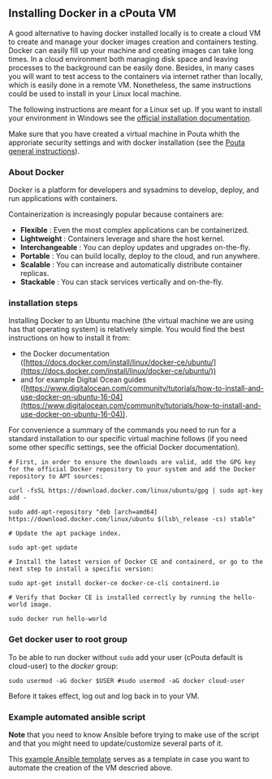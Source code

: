 ## Installing Docker in a cPouta VM
A good alternative to having docker installed locally is to create a cloud VM to create and manage your docker images creation and containers testing. Docker can easily fill up your machine and creating images can take long times. In a cloud environment both managing disk space and leaving processes to the background can be easily done. Besides, in many cases you will want to test access to the containers via internet rather than locally, which is easily done in a remote VM. Nonetheless, the same instructions could be used to install in your Linux local machine.

The following instructions are meant for a Linux set up. If you want to install your environment in Windows see the [official installation documentation](https://docs.docker.com/docker-for-windows/install/).

Make sure that you have created a virtual machine in Pouta whith the approriate security settings and with docker installation (see the [Pouta general instructions](./pouta/pouta-general-instructions)).

### About Docker
Docker is a platform for developers and sysadmins to develop, deploy, and run applications with containers.

Containerization is increasingly popular because containers are:
- **Flexible** : Even the most complex applications can be containerized.
- **Lightweight** : Containers leverage and share the host kernel.
- **Interchangeable** : You can deploy updates and upgrades on-the-fly.
- **Portable** : You can build locally, deploy to the cloud, and run anywhere.
- **Scalable** : You can increase and automatically distribute container replicas.
- **Stackable** : You can stack services vertically and on-the-fly.

### installation steps
Installing Docker to an Ubuntu machine (the virtual machine we are using has that operating system) is relatively simple. You would find the best instructions on how to install it from:
- the Docker documentation ([https://docs.docker.com/install/linux/docker-ce/ubuntu/](https://docs.docker.com/install/linux/docker-ce/ubuntu/))
- and for example Digital Ocean guides ([https://www.digitalocean.com/community/tutorials/how-to-install-and-use-docker-on-ubuntu-16-04](https://www.digitalocean.com/community/tutorials/how-to-install-and-use-docker-on-ubuntu-16-04)).

For convenience a summary of the commands you need to run for a standard installation to our specific virtual machine follows (if you need some other specific settings, see the official Docker documentation).

```
# First, in order to ensure the downloads are valid, add the GPG key for the official Docker repository to your system and add the Docker repository to APT sources:

curl -fsSL https://download.docker.com/linux/ubuntu/gpg | sudo apt-key add -

sudo add-apt-repository "deb [arch=amd64] https://download.docker.com/linux/ubuntu $(lsb\_release -cs) stable"

# Update the apt package index.

sudo apt-get update

# Install the latest version of Docker CE and containerd, or go to the next step to install a specific version:

sudo apt-get install docker-ce docker-ce-cli containerd.io

# Verify that Docker CE is installed correctly by running the hello-world image.

sudo docker run hello-world
```

### Get docker user to root group
To be able to run docker without `sudo` add your user (cPouta default is cloud-user) to the *docker* group:
```
sudo usermod -aG docker $USER #sudo usermod -aG docker cloud-user
```
Before it takes effect, log out and log back in to your VM.

### Example automated ansible script
**Note** that you need to know Ansible before trying to make use of the script and that you might need to update/customize several parts of it.

This [example Ansible template](./ansible_docker_factory) serves as a template in case you want to automate the creation of the VM descried above.

